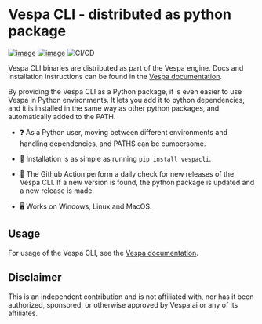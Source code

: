 # Vespa CLI - distributed as python package
[![image](https://img.shields.io/pypi/v/vespacli.svg)](https://pypi.python.org/pypi/vespacli)
[![image](https://img.shields.io/pypi/l/vespacli.svg)](https://pypi.python.org/pypi/vespacli)
![CI/CD](https://github.com/thomasht86/vespacli/actions/workflows/cross_platform_tests.yml/badge.svg)

Vespa CLI binaries are distributed as part of the Vespa engine. Docs and installation instructions can be found in the [Vespa documentation](https://docs.vespa.ai/en/vespa-cli.html).

By providing the Vespa CLI as a Python package, it is even easier to use Vespa in Python environments.
It lets you add it to python dependencies, and it is installed in the same way as other python packages, and automatically added to the PATH.

- ❓ As a Python user, moving between different environments and handling dependencies, and PATHS can be cumbersome.

- 🚀 Installation is as simple as running `pip install vespacli`.

- 🔁 The Github Action perform a daily check for new releases of the Vespa CLI. If a new version is found, the python package is updated and a new release is made.

- 🖥️ Works on Windows, Linux and MacOS.

## Usage

For usage of the Vespa CLI, see the [Vespa documentation](https://docs.vespa.ai/en/vespa-cli.html).

## Disclaimer

This is an independent contribution and is not affiliated with, nor has it been authorized, sponsored, or otherwise approved by Vespa.ai or any of its affiliates.
